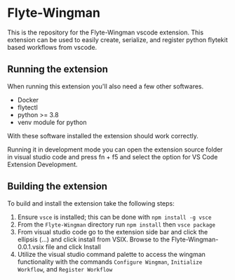 # Flyte-Wingman

This is the repository for the Flyte-Wingman vscode extension. 
This extension can be used to easily create, serialize, and register python flytekit based workflows from vscode.

## Running the extension

When running this extension you'll also need a few other softwares.

- Docker
- flytectl
- python >= 3.8
- venv module for python

With these software installed the extension should work correctly.

Running it in development mode you can open the extension source folder in visual studio code and press fn + f5 and select the option for VS Code Extension Development.

## Building the extension

To build and install the extension take the following steps:

1. Ensure `vsce` is installed; this can be done with `npm install -g vsce`
2. From the `Flyte-Wingman` directory run `npm install` then `vsce package`
3. From visual studio code go to the extension side bar and click the ellipsis (...) and click install from VSIX. Browse to the Flyte-Wingman-0.0.1.vsix file and click Install
4. Utilize the visual studio command palette to access the wingman functionality with the commands `Configure Wingman`, `Initialize Workflow`, and `Register Workflow`
